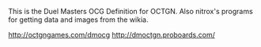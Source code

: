 This is the Duel Masters OCG Definition for OCTGN.
Also nitrox's programs for getting data and images from the wikia.

http://octgngames.com/dmocg
http://dmoctgn.proboards.com/

